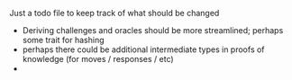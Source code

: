 Just a todo file to keep track of what should be changed

- Deriving challenges and oracles should be more streamlined; perhaps some trait for hashing
- perhaps there could be additional intermediate types in proofs of knowledge (for moves / responses / etc)
- 